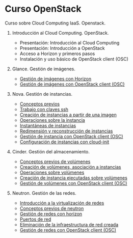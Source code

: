 # Curso OpenStack

Curso sobre Cloud Computing IaaS. Openstack.

1. Introducción al Cloud Computing. OpenStack.
	* Presentación: Introducción al Cloud Computing
    * Presentación: Introducción a OpenStack
    * Acceso a Horizon y primeros pasos 
    * Instalación y uso básico de OpenStack client (OSC)

2. Glance. Gestión de imágenes.
	* [Gestión de imágenes con Horizon](modulo2/imagen_horizon.md)
	* [Gestión de imágenes con OpenStack client (OSC)](modulo2/imagen_osc.md)
3. Nova. Gestión de instancias.
	* [Conceptos previos](modulo3/conceptos_previos.md)
	* [Trabajo con claves ssh](modulo3/claves_ssh.md)
	* [Creación de instancias a partir de una imagen](modulo3/instancias.md)
	* [Operaciones sobre la instancia](modulo3/operaciones.md)
	* [Instantáneas de instancias](modulo3/instantaneas.md)
	* [Redimensión y reconstrucción de instancias](modulo3/redimension.md)
	* [Gestión de instancia con OpenStack client (OSC)](modulo3/osc_nova.md)
	* [Configuración de instancias con cloud-init](modulo3/cloudinit.md)
4. Cinder. Gestión del almacenamiento.
	* [Conceptos previos de volúmenes](modulo4/conceptos_previos.md)
	* [Creación de volúmenes, asociación a instancias](modulo4/volumen.md)
	* [Operaciones sobre volúmenes](modulo4/operaciones.md)
	* [Creación de instancia ejecutadas sobre volúmenes](modulo4/instancias_volumen.md)
	* [Gestión de volúmenes con OpenStack client (OSC)](modulo4/osc_cinder.md)
5. Neutron. Gestión de las redes.
	* [Introducción a la virtualización de redes](modulo5/introduccion.md)
	* [Conceptos previos de neutron](modulo5/conceptos_previos.md)
	* [Gestión de redes con horizon](modulo5/gestion.md)
	* [Puertos de red](modulo5/puertos.md)
	* [Eliminación de la infraestructura de red creada](modulo5/borrar.md)
	* [Gestión de redes con OpenStack client (OSC)](modulo5/osc_neutron.md)
